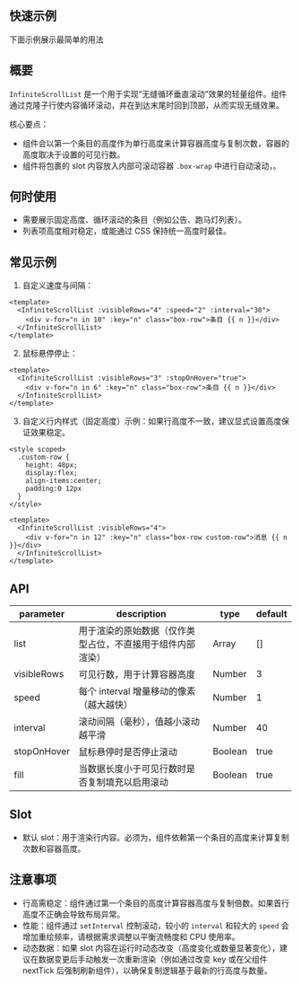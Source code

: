<demo vue="components/infinite-scroll-list/index.vue" title="无缝循环滚动的列表"/>


## 快速示例

下面示例展示最简单的用法

<demo vue="views/infinite-scroll-list/index.vue" title="无缝循环滚动的列表"/>


## 概要

`InfiniteScrollList` 是一个用于实现“无缝循环垂直滚动”效果的轻量组件。组件通过克隆子行使内容循环滚动，并在到达末尾时回到顶部，从而实现无缝效果。

核心要点：
- 组件会以第一个条目的高度作为单行高度来计算容器高度与复制次数，容器的高度取决于设置的可见行数。
- 组件将包裹的 slot 内容放入内部可滚动容器 `.box-wrap` 中进行自动滚动，。

## 何时使用

- 需要展示固定高度、循环滚动的条目（例如公告、跑马灯列表）。
- 列表项高度相对稳定，或能通过 CSS 保持统一高度时最佳。

## 常见示例

1) 自定义速度与间隔：

```vue
<template>
  <InfiniteScrollList :visibleRows="4" :speed="2" :interval="30">
    <div v-for="n in 10" :key="n" class="box-row">条目 {{ n }}</div>
  </InfiniteScrollList>
</template>
```

2) 鼠标悬停停止：

```vue
<template>
  <InfiniteScrollList :visibleRows="3" :stopOnHover="true">
    <div v-for="n in 6" :key="n" class="box-row">条目 {{ n }}</div>
  </InfiniteScrollList>
</template>
```

3) 自定义行内样式（固定高度）示例：如果行高度不一致，建议显式设置高度保证效果稳定。

```vue
<style scoped>
  .custom-row {
    height: 48px;
    display:flex;
    align-items:center;
    padding:0 12px
  }
</style>

<template>
  <InfiniteScrollList :visibleRows="4">
    <div v-for="n in 12" :key="n" class="box-row custom-row">消息 {{ n }}</div>
  </InfiniteScrollList>
</template>
```

## API

| parameter   | description                                                | type    | default |
| ----------- | ---------------------------------------------------------- | ------- | ------- |
| list        | 用于渲染的原始数据（仅作类型占位，不直接用于组件内部渲染） | Array   | []      |
| visibleRows | 可见行数，用于计算容器高度                                 | Number  | 3       |
| speed       | 每个 interval 增量移动的像素（越大越快）                   | Number  | 1       |
| interval    | 滚动间隔（毫秒），值越小滚动越平滑                         | Number  | 40      |
| stopOnHover | 鼠标悬停时是否停止滚动                                     | Boolean | true    |
| fill        | 当数据长度小于可见行数时是否复制填充以启用滚动             | Boolean | true    |


## Slot

- 默认 slot：用于渲染行内容。必须为，组件依赖第一个条目的高度来计算复制次数和容器高度。

## 注意事项

- 行高需稳定：组件通过第一个条目的高度计算容器高度与复制倍数。如果首行高度不正确会导致布局异常。
- 性能：组件通过 `setInterval` 控制滚动，较小的 `interval` 和较大的 `speed` 会增加重绘频率，请根据需求调整以平衡流畅度和 CPU 使用率。
- 动态数据：如果 slot 内容在运行时动态改变（高度变化或数量显著变化），建议在数据变更后手动触发一次重新渲染（例如通过改变 key 或在父组件 nextTick 后强制刷新组件），以确保复制逻辑基于最新的行高度与数量。
